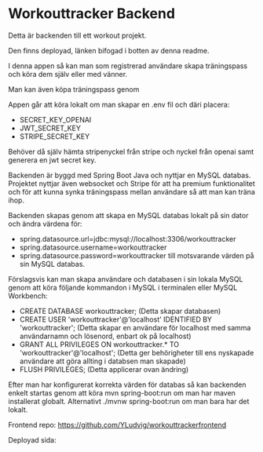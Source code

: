 # Workouttracker Backend

Detta är backenden till ett workout projekt. 

Den finns deployad, länken bifogad i botten av denna readme. 

I denna appen så kan man som registrerad användare skapa träningspass och köra dem själv eller med vänner. 

Man kan även köpa träningspass genom 

Appen går att köra lokalt om man skapar en .env fil och däri placera: 
- SECRET_KEY_OPENAI 
- JWT_SECRET_KEY
- STRIPE_SECRET_KEY

Behöver då själv hämta stripenyckel från stripe och nyckel från openai samt generera en jwt secret key. 

Backenden är byggd med Spring Boot Java och nyttjar en MySQL databas. Projektet nyttjar även websocket och Stripe för att ha premium funktionalitet och för att kunna synka träningspass mellan användare så att man kan träna ihop. 

Backenden skapas genom att skapa en MySQL databas lokalt på sin dator och ändra värdena för: 
- spring.datasource.url=jdbc:mysql://localhost:3306/workouttracker
- spring.datasource.username=workouttracker
- spring.datasource.password=workouttracker
till motsvarande värden på sin MySQL databas. 

Förslagsvis kan man skapa användare och databasen i sin lokala MySQL genom att köra följande kommandon i MySQL i terminalen eller MySQL Workbench: 
- CREATE DATABASE workouttracker; (Detta skapar databasen)
- CREATE USER 'workouttracker'@'localhost' IDENTIFIED BY 'workouttracker'; (Detta skapar en användare för localhost med samma användarnamn och lösenord, enbart ok på localhost)
- GRANT ALL PRIVILEGES ON workouttracker.* TO 'workouttracker'@'localhost'; (Detta ger behörigheter till ens nyskapade användare att göra allting i databsen man skapade)
- FLUSH PRIVILEGES; (Detta applicerar ovan ändring)

Efter man har konfigurerat korrekta värden för databas så kan backenden enkelt startas genom att köra mvn spring-boot:run om man har maven installerat globalt. Alternativt ./mvnw spring-boot:run om man bara har det lokalt. 

Frontend repo: https://github.com/YLudvig/workouttrackerfrontend

Deployad sida: 
